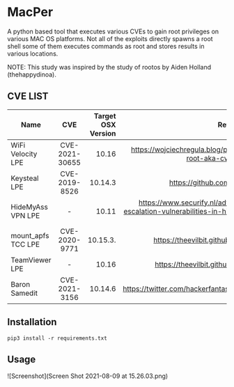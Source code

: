 # MacPer
A python based tool that executes various CVEs to gain root privileges on various MAC OS platforms. Not all of the exploits directly spawns a root shell some of them executes commands as root and stores results in various locations. 

NOTE: This study was inspired by the study of rootos by Aiden Holland (thehappydinoa). 


## CVE LIST

|Name                | CVE           | Target OSX Version  | Reference                                                                                            |
| -------------      |:-------------:| -------------------:|:----------------------------------------------------------------------------------------------------:|
| WiFi Velocity LPE  | CVE-2021-30655| 10.16               | https://wojciechregula.blog/post/press-5-keys-and-become-root-aka-cve-2021-30655/                    |
| Keysteal LPE       | CVE-2019-8526 | 10.14.3             |https://github.com/LinusHenze/Keysteal                                                                |
| HideMyAss VPN LPE  | -             | 10.11               |https://www.securify.nl/advisory/multiple-local-privilege-escalation-vulnerabilities-in-hidemyass-pro-vpn-client-v2x-for-os-x|
| mount_apfs TCC LPE |CVE-2020-9771  | 10.15.3.            |https://theevilbit.github.io/posts/cve_2020_9771/                                                     |       
| TeamViewer LPE     |-              | 10.16               |https://theevilbit.github.io/posts/teamviewer_lpe/                                                    |
| Baron Samedit      |CVE-2021-3156  | 10.14.6             |https://twitter.com/hackerfantastic/status/1356645638151303169                                        |

## Installation
```
pip3 install -r requirements.txt
```
## Usage
![Screenshot](Screen Shot 2021-08-09 at 15.26.03.png)

